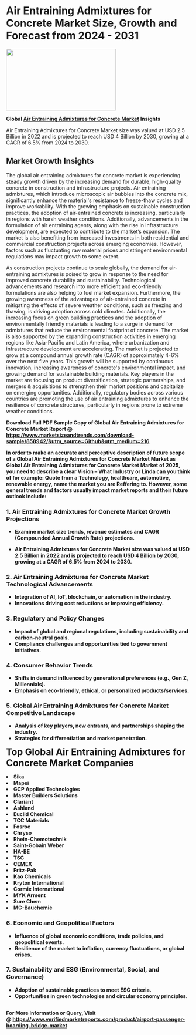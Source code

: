 <H1>Air Entraining Admixtures for Concrete Market Size, Growth and Forecast from 2024 - 2031</H1><img class="aligncenter size-medium wp-image-584254" src="https://thirdeyenews.in/wp-content/uploads/2024/09/Global-Market-Research-300x168.jpeg" alt="" width="300" height="168" /><p><strong>Global&nbsp;<a href="https://www.marketsizeandtrends.com/download-sample/858942/&amp;utm_source=Github&utm_medium=216">Air Entraining Admixtures for Concrete Market</a> Insights</strong></p><p>Air Entraining Admixtures for Concrete Market size was valued at USD 2.5 Billion in 2022 and is projected to reach USD 4 Billion by 2030, growing at a CAGR of 6.5% from 2024 to 2030.</p><p><h2>Market Growth Insights</h2> <p>The global air entraining admixtures for concrete market is experiencing steady growth driven by the increasing demand for durable, high-quality concrete in construction and infrastructure projects. Air entraining admixtures, which introduce microscopic air bubbles into the concrete mix, significantly enhance the material's resistance to freeze-thaw cycles and improve workability. With the growing emphasis on sustainable construction practices, the adoption of air-entrained concrete is increasing, particularly in regions with harsh weather conditions. Additionally, advancements in the formulation of air entraining agents, along with the rise in infrastructure development, are expected to contribute to the market’s expansion. The market is also benefiting from increased investments in both residential and commercial construction projects across emerging economies. However, factors such as fluctuating raw material prices and stringent environmental regulations may impact growth to some extent.</p> <p><strong></strong></p> <p>As construction projects continue to scale globally, the demand for air-entraining admixtures is poised to grow in response to the need for improved concrete durability and sustainability. Technological advancements and research into more efficient and eco-friendly formulations are also helping to fuel market expansion. Furthermore, the growing awareness of the advantages of air-entrained concrete in mitigating the effects of severe weather conditions, such as freezing and thawing, is driving adoption across cold climates. Additionally, the increasing focus on green building practices and the adoption of environmentally friendly materials is leading to a surge in demand for admixtures that reduce the environmental footprint of concrete. The market is also supported by the expanding construction activities in emerging regions like Asia-Pacific and Latin America, where urbanization and infrastructure development are accelerating. The market is projected to grow at a compound annual growth rate (CAGR) of approximately 4-6% over the next five years. This growth will be supported by continuous innovation, increasing awareness of concrete's environmental impact, and growing demand for sustainable building materials. Key players in the market are focusing on product diversification, strategic partnerships, and mergers & acquisitions to strengthen their market positions and capitalize on emerging opportunities. Additionally, regulatory bodies across various countries are promoting the use of air entraining admixtures to enhance the resilience of concrete structures, particularly in regions prone to extreme weather conditions.</p> <p><strong></p><p><span class=""><strong>Download Full PDF Sample Copy of Global Air Entraining Admixtures for Concrete Market Report</strong> @ <a href="https://www.marketsizeandtrends.com/download-sample/858942/&amp;utm_source=Github&utm_medium=216" target="_blank">https://www.marketsizeandtrends.com/download-sample/858942/&amp;utm_source=Github&utm_medium=216</a></span></p><p>In order to make an accurate and perceptive description of future scope of a Global&nbsp;Air Entraining Admixtures for Concrete Market Market as Global&nbsp;Air Entraining Admixtures for Concrete Market Market of 2025, you need to describe a clear Vision &ndash; What Industry or Linda can you think of for example: Quote from a Technology, healthcare, automotive, renewable energy, name the market you are Reffering to. However, some general trends and factors usually impact market reports and their future outlook include:</p><h3>1.&nbsp;<strong>Air Entraining Admixtures for Concrete Market Growth Projections</strong></h3><ul><li>Examine market size trends, revenue estimates and CAGR (Compounded Annual Growth Rate) projections.</li><li><p>Air Entraining Admixtures for Concrete Market size was valued at USD 2.5 Billion in 2022 and is projected to reach USD 4 Billion by 2030, growing at a CAGR of 6.5% from 2024 to 2030.</p></li></ul><h3>2.&nbsp;<strong>Air Entraining Admixtures for Concrete Market Technological Advancements</strong></h3><ul><li>Integration of AI, IoT, blockchain, or automation in the industry.</li><li>Innovations driving cost reductions or improving efficiency.</li></ul><h3>3.&nbsp;<strong>Regulatory and Policy Changes</strong></h3><ul><li>Impact of global and regional regulations, including sustainability and carbon-neutral goals.</li><li>Compliance challenges and opportunities tied to government initiatives.</li></ul><h3>4.&nbsp;<strong>Consumer Behavior Trends</strong></h3><ul><li>Shifts in demand influenced by generational preferences (e.g., Gen Z, Millennials).</li><li>Emphasis on eco-friendly, ethical, or personalized products/services.</li></ul><h3>5.&nbsp;<strong>Global Air Entraining Admixtures for Concrete Market Competitive Landscape</strong></h3><ul><li>Analysis of key players, new entrants, and partnerships shaping the industry.</li><li>Strategies for differentiation and market penetration.</li></ul><p data-pm-slice="1 1 []"><span style="color: inherit; font-family: inherit; font-size: 25px;">Top Global Air Entraining Admixtures for Concrete Market Companies</span></p><div class="" data-test-id=""><p><li>Sika</li><li> Mapei</li><li> GCP Applied Technologies</li><li> Master Builders Solutions</li><li> Clariant</li><li> Ashland</li><li> Euclid Chemical</li><li> TCC Materials</li><li> Fosroc</li><li> Chryso</li><li> Rhein-Chemotechnik</li><li> Saint-Gobain Weber</li><li> HA-BE</li><li> TSC</li><li> CEMEX</li><li> Fritz-Pak</li><li> Kao Chemicals</li><li> Kryton International</li><li> Cormix International</li><li> MYK Arment</li><li> Sure Chem</li><li> MC-Bauchemie</li></p></div><h3>6.&nbsp;<strong>Economic and Geopolitical Factors</strong></h3><ul><li>Influence of global economic conditions, trade policies, and geopolitical events.</li><li>Resilience of the market to inflation, currency fluctuations, or global crises.</li></ul><h3>7.&nbsp;<strong>Sustainability and ESG (Environmental, Social, and Governance)</strong></h3><ul><li>Adoption of sustainable practices to meet ESG criteria.</li><li>Opportunities in green technologies and circular economy principles.</li></ul><h2><strong style="font-size: 14px;">For More Information or Query, Visit @&nbsp;</strong><a style="background-color: #ffffff; font-size: 14px;" href="https://www.marketsizeandtrends.com/report/air-entraining-admixtures-for-concrete-market/" target="_blank">https://www.verifiedmarketreports.com/product/airport-passenger-boarding-bridge-market</a></h2>
